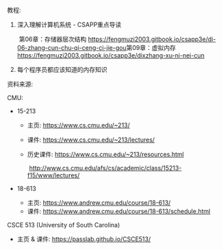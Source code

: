 

教程:

1. 深入理解计算机系统 - CSAPP重点导读

   ​	第06章：存储器层次结构 https://fengmuzi2003.gitbook.io/csapp3e/di-06-zhang-cun-chu-qi-ceng-ci-jie-gou
   ​	第09章：虚拟内存 https://fengmuzi2003.gitbook.io/csapp3e/dixzhang-xu-ni-nei-cun

2. 每个程序员都应该知道的内存知识

资料来源:

CMU:

* 15-213

  * 主页: https://www.cs.cmu.edu/~213/

  * 课件: https://www.cs.cmu.edu/~213/lectures/

  * 历史课件: https://www.cs.cmu.edu/~213/resources.html

    ​                 http://www.cs.cmu.edu/afs/cs/academic/class/15213-f15/www/lectures/

* 18-613

  * 主页: https://www.andrew.cmu.edu/course/18-613/
  * 课件: https://www.andrew.cmu.edu/course/18-613/schedule.html

CSCE 513 (Un‍‍‌‌‌‌‌‌‍‌‍‍‌‌‌‌‌‌‌‌‌‌‌‍‌‍‌‍‌‌‌‍iversity of South Carolina)

* 主页 &  课件: https://passlab.github.io/CSCE513/
